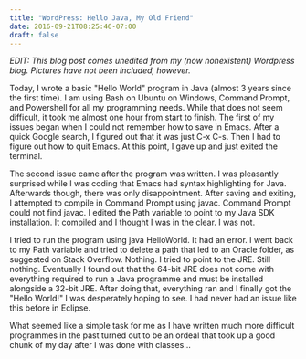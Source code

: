 ```yaml
---
title: "WordPress: Hello Java, My Old Friend"
date: 2016-09-21T08:25:46-07:00
draft: false
---
```

*EDIT: This blog post comes unedited from my (now nonexistent) Wordpress blog. Pictures have not been included, however.*

Today, I wrote a basic "Hello World" program in Java (almost 3 years since the first time). I am using Bash on Ubuntu on Windows, Command Prompt, and Powershell for all my programming needs. While that does not seem difficult, it took me almost one hour from start to finish. The first of my issues began when I could not remember how to save in Emacs. After a quick Google search, I figured out that it was just C-x C-s. Then I had to figure out how to quit Emacs. At this point, I gave up and just exited the terminal.

The second issue came after the program was written. I was pleasantly surprised while I was coding that Emacs had syntax highlighting for Java. Afterwards though, there was only disappointment. After saving and exiting, I attempted to compile in Command Prompt using javac. Command Prompt could not find javac. I edited the Path variable to point to my Java SDK installation. It compiled and I thought I was in the clear. I was not.

I tried to run the program using java HelloWorld. It had an error. I went back to my Path variable and tried to delete a path that led to an Oracle folder, as suggested on Stack Overflow. Nothing. I tried to point to the JRE. Still nothing. Eventually I found out that the 64-bit JRE does not come with everything required to run a Java programme and must be installed alongside a 32-bit JRE. After doing that, everything ran and I finally got the "Hello World!" I was desperately hoping to see. I had never had an issue like this before in Eclipse.

What seemed like a simple task for me as I have written much more difficult programmes in the past turned out to be an ordeal that took up a good chunk of my day after I was done with classes...